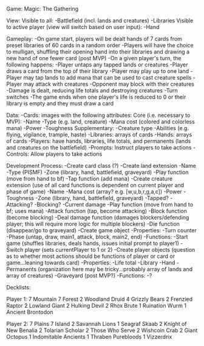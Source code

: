 Game:
	Magic: The Gathering

View:
	Visible to all:
		-Battlefield (incl. lands and creatures)
		-Libraries
	Visible to active player (view will switch based on user input):
		-Hand

Gameplay:
	-On game start, players will be dealt hands of 7 cards from preset libraries of 60 cards in a random order
	-Players will have the choice to mulligan, shuffling their opening hand into their libraries and drawing a new hand of one fewer card (post MVP)
	-On a given player's turn, the following happens:
		-Player untaps any tapped lands or creatures
		-Player draws a card from the top of their library
		-Player may play up to one land
		-Player may tap lands to add mana that can be used to cast creature spells 
		-Player may attack with creatures
		-Opponent may block with their creatures
		-Damage is dealt, reducing life totals and destroying creatures
		-Turn switches
	-The game ends when one player's life is reduced to 0 or their library is empty and they must draw a card

Data:
	-Cards: images with the following attributes:
		Core (i.e. necessary to MVP):
			-Name
			-Type (e.g. land, creature)
			-Mana cost (colored and colorless mana)
			-Power
			-Toughness
		Supplementary:
			-Creature type
			-Abilities (e.g. flying, vigilance, trample, haste)
	-Libraries: arrays of cards
	-Hands: arrays of cards
	-Players: have hands, libraries, life totals, and permanents (lands and creatures on the battlefield)
	-Prompts: Instruct players to take actions
	-Controls: Allow players to take actions

Development Process:
	-Create card class (?)
		-Create land extension
			-Name
			-Type (PISMF)
			-Zone (library, hand, battlefield, graveyard)
			-Play function (move from hand to bf)
			-Tap function (add mana)
		-Create creature extension (use of all card functions is dependent on current player and phase of game)
			-Name
			-Mana cost (array? e.g. [w,u,b,r,g,a,c])
			-Power
			-Toughness
			-Zone (library, hand, battlefield, graveyard)
			-Tapped?
			-Attacking?
			-Blocking?
			-Current damage
			-Play function (move from hand to bf; uses mana)
			-Attack function (tap, become attacking)
			-Block function (become blocking)
			-Deal damage function (damages blockers/defending player; this will require more logic for multiple blockers)
			-Die function (disappear/go to graveyard)
	-Create game object
		-Properties:
			-Turn counter
			-Phase (untap, draw, main1, attack, block, main2, end)
		-Functions:
			-Start game (shuffles libraries, deals hands, issues initial prompt to player1)
			-Switch player (sets currentPlayer to 1 or 2)
	-Create player objects (question as to whether most actions should be functions of player or card or game...leaning towards card)
		-Properties: 
			-Life total
			-Library
			-Hand
			-Permanents (organization here may be tricky...probably array of lands and array of creatures)
			-Graveyard (post MVP?)
		-Functions: 
			-?

Decklists:

Player 1:
	7 Mountain
	7 Forest
	2 Woodland Druid
	4 Grizzly Bears
	2 Frenzied Raptor
	2 Lowland Giant
	2 Hulking Devil
	2 Rhox Brute
	1 Ruination Wurm
	1 Ancient Brontodon

Player 2:
	7 Plains
	7 Island
	2 Savannah Lions
	1 Seagraf Skaab
	2 Knight of New Benalia
	2 Tolarian Scholar
	2 Those Who Serve
	2 Wishcoin Crab
	2 Giant Octopus
	1 Indomitable Ancients
	1 Thraben Purebloods
	1 Vizzerdrix




